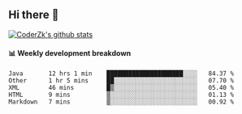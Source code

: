 ## Hi there 👋

[![CoderZk's github stats](https://github-readme-stats.vercel.app/api?username=zhoukuo123&show_icons=true&count_private=true)](https://github.com/anuraghazra/github-readme-stats)

#### :bar_chart: Weekly development breakdown

<!--START_SECTION:waka-->
```text
Java       12 hrs 1 min    █████████████████████░░░░   84.37 % 
Other      1 hr 5 mins     ██░░░░░░░░░░░░░░░░░░░░░░░   07.70 % 
XML        46 mins         █▒░░░░░░░░░░░░░░░░░░░░░░░   05.40 % 
HTML       9 mins          ▒░░░░░░░░░░░░░░░░░░░░░░░░   01.13 % 
Markdown   7 mins          ▒░░░░░░░░░░░░░░░░░░░░░░░░   00.92 % 
```
<!--END_SECTION:waka-->
